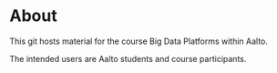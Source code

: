 # About

This git hosts material for the course Big Data Platforms within Aalto.

The intended users are Aalto students and course participants.
